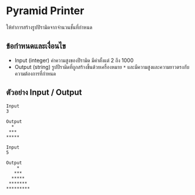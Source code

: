 # Pyramid Printer
ให้ทำการสร้างรูปปิรามิดจากจำนวนชั้นที่กำหนด


## ข้อกำหนดและเงื่อนไข
- Input (integer) ค่าความสูงของปีรามิด มีค่าตั้งแต่ 2 ถึง 1000
- Output (string) รูปปีรามิดที่ถูกสร้างขึ้นต้วยเครื่องหมาย `*` และมีความสูงและความยาวตรงกับความต้องการที่กำหนด

## ตัวอย่าง Input / Output
```text
Input
3

Output
  *
 ***
*****
```

```text
Input
5

Output
    *
   ***
  *****
 *******
*********
```
